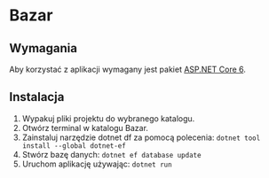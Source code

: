 # Bazar

## Wymagania

Aby korzystać z aplikacji wymagany jest pakiet [ASP.NET Core 6](https://dotnet.microsoft.com/en-us/download/dotnet/6.0).

## Instalacja

1. Wypakuj pliki projektu do wybranego katalogu.
2. Otwórz terminal w katalogu Bazar.
3. Zainstaluj narzędzie dotnet df za pomocą polecenia: ``dotnet tool install --global dotnet-ef``
4. Stwórz bazę danych: ``dotnet ef database update``
5. Uruchom aplikację używając: ``dotnet run``

